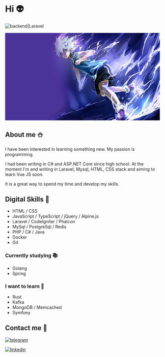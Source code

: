 # Hi :alien:

![backend|Laravel](https://readme-typing-svg.herokuapp.com/?color=%2336BCF7&lines=Backend+Developer|Laravel)

![sigma-programer-d](images/hunter-x-hunter-anime-killua-zoldyck-wallpaper-preview.jpg)

## About me :snowman:

I have been
interested in learning something new. My passion is
programming.

I had been writing in C# and ASP.NET Core since high school. At the moment I'm and writing in
Laravel, Mysql, HTML, CSS stack and aiming to learn Vue JS soon.

It is a great way to spend my time and develop my
skills.

## Digital Skills :star2:

- HTML / CSS
- JavaScript / TypeScript / jQuery / Alpine.js
- Laravel / CodeIgniter / Phalcon
- MySql / PostgreSql / Redis
- PHP / C# / Java
- Docker
- Git

### Currently studying :books:

- Golang
- Spring

### I want to learn :pushpin:

- Rust
- Kafka
- MongoDB / Memcached
- Symfony

## Contact me :wave:

[![telegram](https://camo.githubusercontent.com/69b7b6030a30665b957a3eebb39d7bdddcaad33688b7642631a95916486f61b6/68747470733a2f2f696d672e736869656c64732e696f2f62616467652f54656c656772616d2d626c75653f7374796c653d666f722d7468652d6261646765266c6f676f3d54656c656772616d266c6f676f436f6c6f723d7768697465)](https://t.me/imashurade)

[![linkedin](https://camo.githubusercontent.com/7c2145551dc29c09205720b1acea43652035cc0f1eb46278acc400f1c1fc59a8/68747470733a2f2f696d672e736869656c64732e696f2f62616467652f4c696e6b6564496e2d626c75653f7374796c653d666f722d7468652d6261646765266c6f676f3d6c696e6b6564696e266c6f676f436f6c6f723d7768697465)](https://www.linkedin.com/in/pavel-doykov-73357a29a/)
